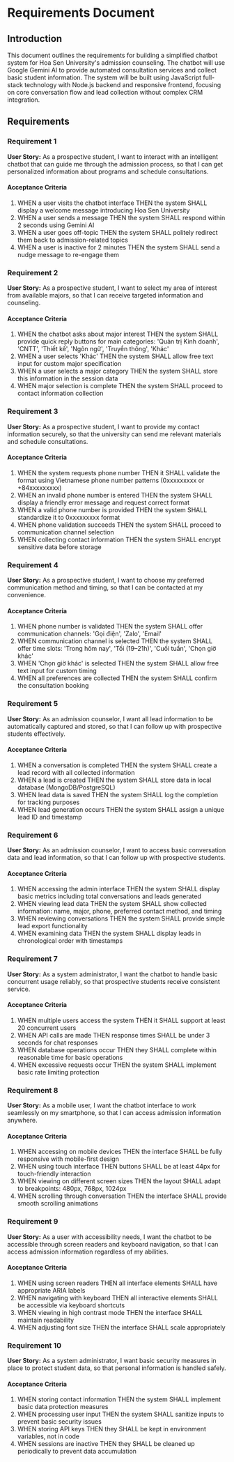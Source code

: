 # Requirements Document

## Introduction

This document outlines the requirements for building a simplified chatbot system for Hoa Sen University's admission counseling. The chatbot will use Google Gemini AI to provide automated consultation services and collect basic student information. The system will be built using JavaScript full-stack technology with Node.js backend and responsive frontend, focusing on core conversation flow and lead collection without complex CRM integration.

## Requirements

### Requirement 1

**User Story:** As a prospective student, I want to interact with an intelligent chatbot that can guide me through the admission process, so that I can get personalized information about programs and schedule consultations.

#### Acceptance Criteria

1. WHEN a user visits the chatbot interface THEN the system SHALL display a welcome message introducing Hoa Sen University
2. WHEN a user sends a message THEN the system SHALL respond within 2 seconds using Gemini AI
3. WHEN a user goes off-topic THEN the system SHALL politely redirect them back to admission-related topics
4. WHEN a user is inactive for 2 minutes THEN the system SHALL send a nudge message to re-engage them

### Requirement 2

**User Story:** As a prospective student, I want to select my area of interest from available majors, so that I can receive targeted information and counseling.

#### Acceptance Criteria

1. WHEN the chatbot asks about major interest THEN the system SHALL provide quick reply buttons for main categories: 'Quản trị Kinh doanh', 'CNTT', 'Thiết kế', 'Ngôn ngữ', 'Truyền thông', 'Khác'
2. WHEN a user selects 'Khác' THEN the system SHALL allow free text input for custom major specification
3. WHEN a user selects a major category THEN the system SHALL store this information in the session data
4. WHEN major selection is complete THEN the system SHALL proceed to contact information collection

### Requirement 3

**User Story:** As a prospective student, I want to provide my contact information securely, so that the university can send me relevant materials and schedule consultations.

#### Acceptance Criteria

1. WHEN the system requests phone number THEN it SHALL validate the format using Vietnamese phone number patterns (0xxxxxxxxx or +84xxxxxxxxx)
2. WHEN an invalid phone number is entered THEN the system SHALL display a friendly error message and request correct format
3. WHEN a valid phone number is provided THEN the system SHALL standardize it to 0xxxxxxxxx format
4. WHEN phone validation succeeds THEN the system SHALL proceed to communication channel selection
5. WHEN collecting contact information THEN the system SHALL encrypt sensitive data before storage

### Requirement 4

**User Story:** As a prospective student, I want to choose my preferred communication method and timing, so that I can be contacted at my convenience.

#### Acceptance Criteria

1. WHEN phone number is validated THEN the system SHALL offer communication channels: 'Gọi điện', 'Zalo', 'Email'
2. WHEN communication channel is selected THEN the system SHALL offer time slots: 'Trong hôm nay', 'Tối (19–21h)', 'Cuối tuần', 'Chọn giờ khác'
3. WHEN 'Chọn giờ khác' is selected THEN the system SHALL allow free text input for custom timing
4. WHEN all preferences are collected THEN the system SHALL confirm the consultation booking

### Requirement 5

**User Story:** As an admission counselor, I want all lead information to be automatically captured and stored, so that I can follow up with prospective students effectively.

#### Acceptance Criteria

1. WHEN a conversation is completed THEN the system SHALL create a lead record with all collected information
2. WHEN a lead is created THEN the system SHALL store data in local database (MongoDB/PostgreSQL)
3. WHEN lead data is saved THEN the system SHALL log the completion for tracking purposes
4. WHEN lead generation occurs THEN the system SHALL assign a unique lead ID and timestamp

### Requirement 6

**User Story:** As an admission counselor, I want to access basic conversation data and lead information, so that I can follow up with prospective students.

#### Acceptance Criteria

1. WHEN accessing the admin interface THEN the system SHALL display basic metrics including total conversations and leads generated
2. WHEN viewing lead data THEN the system SHALL show collected information: name, major, phone, preferred contact method, and timing
3. WHEN reviewing conversations THEN the system SHALL provide simple lead export functionality
4. WHEN examining data THEN the system SHALL display leads in chronological order with timestamps

### Requirement 7

**User Story:** As a system administrator, I want the chatbot to handle basic concurrent usage reliably, so that prospective students receive consistent service.

#### Acceptance Criteria

1. WHEN multiple users access the system THEN it SHALL support at least 20 concurrent users
2. WHEN API calls are made THEN response times SHALL be under 3 seconds for chat responses
3. WHEN database operations occur THEN they SHALL complete within reasonable time for basic operations
4. WHEN excessive requests occur THEN the system SHALL implement basic rate limiting protection

### Requirement 8

**User Story:** As a mobile user, I want the chatbot interface to work seamlessly on my smartphone, so that I can access admission information anywhere.

#### Acceptance Criteria

1. WHEN accessing on mobile devices THEN the interface SHALL be fully responsive with mobile-first design
2. WHEN using touch interface THEN buttons SHALL be at least 44px for touch-friendly interaction
3. WHEN viewing on different screen sizes THEN the layout SHALL adapt to breakpoints: 480px, 768px, 1024px
4. WHEN scrolling through conversation THEN the interface SHALL provide smooth scrolling animations

### Requirement 9

**User Story:** As a user with accessibility needs, I want the chatbot to be accessible through screen readers and keyboard navigation, so that I can access admission information regardless of my abilities.

#### Acceptance Criteria

1. WHEN using screen readers THEN all interface elements SHALL have appropriate ARIA labels
2. WHEN navigating with keyboard THEN all interactive elements SHALL be accessible via keyboard shortcuts
3. WHEN viewing in high contrast mode THEN the interface SHALL maintain readability
4. WHEN adjusting font size THEN the interface SHALL scale appropriately

### Requirement 10

**User Story:** As a system administrator, I want basic security measures in place to protect student data, so that personal information is handled safely.

#### Acceptance Criteria

1. WHEN storing contact information THEN the system SHALL implement basic data protection measures
2. WHEN processing user input THEN the system SHALL sanitize inputs to prevent basic security issues
3. WHEN storing API keys THEN they SHALL be kept in environment variables, not in code
4. WHEN sessions are inactive THEN they SHALL be cleaned up periodically to prevent data accumulation